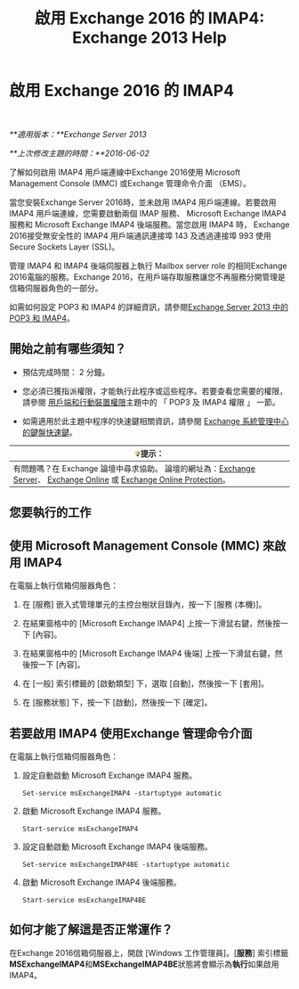 ﻿---
title: '啟用 Exchange 2016 的 IMAP4: Exchange 2013 Help'
TOCTitle: 啟用 Exchange 2016 的 IMAP4
ms:assetid: c1ae10dd-14da-4400-b38d-2aeafde8abe6
ms:mtpsurl: https://technet.microsoft.com/zh-tw/library/Bb124489(v=EXCHG.150)
ms:contentKeyID: 50474185
ms.date: 05/21/2018
mtps_version: v=EXCHG.150
ms.translationtype: MT
---

# 啟用 Exchange 2016 的 IMAP4

 

_**適用版本：**Exchange Server 2013_

_**上次修改主題的時間：**2016-06-02_

了解如何啟用 IMAP4 用戶端連線中Exchange 2016使用 Microsoft Management Console (MMC) 或Exchange 管理命令介面 （EMS）。

當您安裝Exchange Server 2016時，並未啟用 IMAP4 用戶端連線。若要啟用 IMAP4 用戶端連線，您需要啟動兩個 IMAP 服務、 Microsoft Exchange IMAP4 服務和 Microsoft Exchange IMAP4 後端服務。當您啟用 IMAP4 時， Exchange 2016接受無安全性的 IMAP4 用戶端通訊連接埠 143 及透過連接埠 993 使用 Secure Sockets Layer (SSL)。

管理 IMAP4 和 IMAP4 後端伺服器上執行 Mailbox server role 的相同Exchange 2016電腦的服務。Exchange 2016，在用戶端存取服務讓您不再服務分開管理是信箱伺服器角色的一部分。

如需如何設定 POP3 和 IMAP4 的詳細資訊，請參閱[Exchange Server 2013 中的 POP3 和 IMAP4](pop3-and-imap4-in-exchange-server-2013-exchange-2013-help.md)。

## 開始之前有哪些須知？

  - 預估完成時間： 2 分鐘。

  - 您必須已獲指派權限，才能執行此程序或這些程序。若要查看您需要的權限，請參閱 [用戶端和行動裝置權限](clients-and-mobile-devices-permissions-exchange-2013-help.md)主題中的 「 POP3 及 IMAP4 權限 」 一節。

  - 如需適用於此主題中程序的快速鍵相關資訊，請參閱 [Exchange 系統管理中心的鍵盤快速鍵](keyboard-shortcuts-in-the-exchange-admin-center-exchange-online-protection-help.md)。

<table>
<thead>
<tr class="header">
<th><img src="images/Bb124558.tip(EXCHG.150).gif" title="提示" alt="提示" />提示：</th>
</tr>
</thead>
<tbody>
<tr class="odd">
<td>有問題嗎？在 Exchange 論壇中尋求協助。 論壇的網址為：<a href="https://go.microsoft.com/fwlink/p/?linkid=60612">Exchange Server</a>、 <a href="https://go.microsoft.com/fwlink/p/?linkid=267542">Exchange Online</a> 或 <a href="https://go.microsoft.com/fwlink/p/?linkid=285351">Exchange Online Protection</a>。</td>
</tr>
</tbody>
</table>


## 您要執行的工作

## 使用 Microsoft Management Console (MMC) 來啟用 IMAP4

在電腦上執行信箱伺服器角色：

1.  在 \[服務\] 嵌入式管理單元的主控台樹狀目錄內，按一下 \[服務 (本機)\]。

2.  在結果窗格中的 \[Microsoft Exchange IMAP4\] 上按一下滑鼠右鍵，然後按一下 \[內容\]。

3.  在結果窗格中的 \[Microsoft Exchange IMAP4 後端\] 上按一下滑鼠右鍵，然後按一下 \[內容\]。

4.  在 \[一般\] 索引標籤的 \[啟動類型\] 下，選取 \[自動\]，然後按一下 \[套用\]。

5.  在 \[服務狀態\] 下，按一下 \[啟動\]，然後按一下 \[確定\]。

## 若要啟用 IMAP4 使用Exchange 管理命令介面

在電腦上執行信箱伺服器角色：

1.  設定自動啟動 Microsoft Exchange IMAP4 服務。
    
        Set-service msExchangeIMAP4 -startuptype automatic

2.  啟動 Microsoft Exchange IMAP4 服務。
    
        Start-service msExchangeIMAP4

3.  設定自動啟動 Microsoft Exchange IMAP4 後端服務。
    
        Set-service msExchangeIMAP4BE -startuptype automatic

4.  啟動 Microsoft Exchange IMAP4 後端服務。
    
        Start-service msExchangeIMAP4BE

## 如何才能了解這是否正常運作？

在Exchange 2016信箱伺服器上，開啟 \[Windows 工作管理員\]。\[**服務**\] 索引標籤**MSExchangeIMAP4**和**MSExchangeIMAP4BE**狀態將會顯示為**執行**如果啟用 IMAP4。

